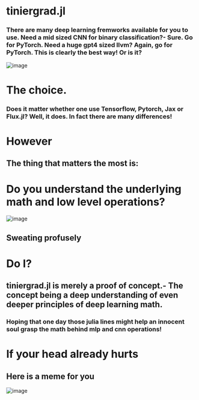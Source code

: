 # tiniergrad.jl
### There are many deep learning fremworks available for you to use. Need a mid sized CNN for binary classification?- Sure. Go for PyTorch. Need a huge gpt4 sized llvm? Again, go for PyTorch. This is clearly the best way! Or is it?
![image](https://drive.google.com/uc?export=view&id=1ut_D_8aPNgm8hcZQbsAO_mKMO4zsEQv8)
# The choice.
### Does it matter whether one use Tensorflow, Pytorch, Jax or Flux.jl? Well, it **does**. In fact there are many differences!
# However
## The thing that matters **the most** is:
# **Do you understand the underlying math and low level operations?**
![image](https://drive.google.com/uc?export=view&id=1GKHq7qPVDwBt4oEfveCmW0fE4VLAXew8)
## **Sweating profusely**
# Do I?
## **tiniergrad.jl** is merely a proof of concept.- The concept being a **deep** understanding of even **deeper** principles of **deep** learning math.

### Hoping that one day those julia lines might help an innocent soul grasp the math behind mlp and cnn operations!

# If your head already hurts
## Here is a meme for you
![image](https://drive.google.com/uc?export=view&id=16hcbAkK72-7Ce-BWzyH-c97Wg4rivqx3)
